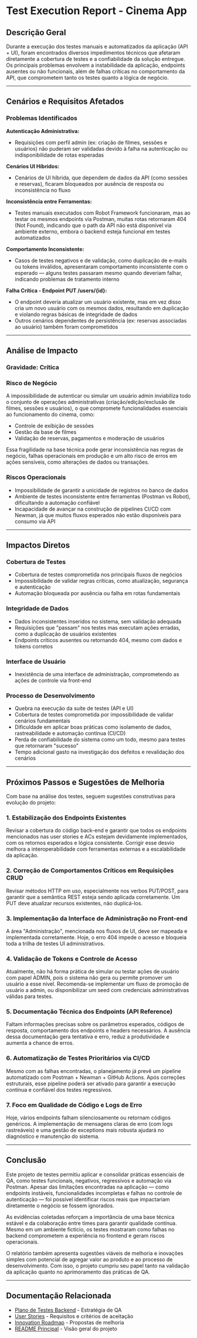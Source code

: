 # Test Execution Report - Cinema App

## Descrição Geral

Durante a execução dos testes manuais e automatizados da aplicação (API + UI), foram encontrados diversos impedimentos técnicos que afetaram diretamente a cobertura de testes e a confiabilidade da solução entregue. Os principais problemas envolvem a instabilidade da aplicação, endpoints ausentes ou não funcionais, além de falhas críticas no comportamento da API, que comprometem tanto os testes quanto a lógica de negócio.

---

## Cenários e Requisitos Afetados

### Problemas Identificados

**Autenticação Administrativa:**
- Requisições com perfil admin (ex: criação de filmes, sessões e usuários) não puderam ser validadas devido à falha na autenticação ou indisponibilidade de rotas esperadas

**Cenários UI Híbridos:**
- Cenários de UI híbrida, que dependem de dados da API (como sessões e reservas), ficaram bloqueados por ausência de resposta ou inconsistência no fluxo

**Inconsistência entre Ferramentas:**
- Testes manuais executados com Robot Framework funcionaram, mas ao testar os mesmos endpoints via Postman, muitas rotas retornaram 404 (Not Found), indicando que o path da API não está disponível via ambiente externo, embora o backend esteja funcional em testes automatizados

**Comportamento Inconsistente:**
- Casos de testes negativos e de validação, como duplicação de e-mails ou tokens inválidos, apresentaram comportamento inconsistente com o esperado — alguns testes passaram mesmo quando deveriam falhar, indicando problemas de tratamento interno

**Falha Crítica - Endpoint PUT /users/{id}:**
- O endpoint deveria atualizar um usuário existente, mas em vez disso cria um novo usuário com os mesmos dados, resultando em duplicação e violando regras básicas de integridade de dados
- Outros cenários dependentes de persistência (ex: reservas associadas ao usuário) também foram comprometidos

---

## Análise de Impacto

### Gravidade: Crítica

### Risco de Negócio
A impossibilidade de autenticar ou simular um usuário admin inviabiliza todo o conjunto de operações administrativas (criação/edição/exclusão de filmes, sessões e usuários), o que compromete funcionalidades essenciais ao funcionamento do cinema, como:

- Controle de exibição de sessões
- Gestão da base de filmes
- Validação de reservas, pagamentos e moderação de usuários

Essa fragilidade na base técnica pode gerar inconsistência nas regras de negócio, falhas operacionais em produção e um alto risco de erros em ações sensíveis, como alterações de dados ou transações.

### Riscos Operacionais

- Impossibilidade de garantir a unicidade de registros no banco de dados
- Ambiente de testes inconsistente entre ferramentas (Postman vs Robot), dificultando a automação confiável
- Incapacidade de avançar na construção de pipelines CI/CD com Newman, já que muitos fluxos esperados não estão disponíveis para consumo via API

---

## Impactos Diretos

### Cobertura de Testes
- Cobertura de testes comprometida nos principais fluxos de negócios
- Impossibilidade de validar regras críticas, como atualização, segurança e autenticação
- Automação bloqueada por ausência ou falha em rotas fundamentais

### Integridade de Dados
- Dados inconsistentes inseridos no sistema, sem validação adequada
- Requisições que "passam" nos testes mas executam ações erradas, como a duplicação de usuários existentes
- Endpoints críticos ausentes ou retornando 404, mesmo com dados e tokens corretos

### Interface de Usuário
- Inexistência de uma interface de administração, comprometendo as ações de controle via front-end

### Processo de Desenvolvimento
- Quebra na execução da suíte de testes (API e UI)
- Cobertura de testes comprometida por impossibilidade de validar cenários fundamentais
- Dificuldade em aplicar boas práticas como isolamento de dados, rastreabilidade e automação contínua (CI/CD)
- Perda de confiabilidade do sistema como um todo, mesmo para testes que retornaram "sucesso"
- Tempo adicional gasto na investigação dos defeitos e revalidação dos cenários

---

## Próximos Passos e Sugestões de Melhoria

Com base na análise dos testes, seguem sugestões construtivas para evolução do projeto:

### 1. Estabilização dos Endpoints Existentes
Revisar a cobertura do código back-end e garantir que todos os endpoints mencionados nas user stories e ACs estejam devidamente implementados, com os retornos esperados e lógica consistente. Corrigir esse desvio melhora a interoperabilidade com ferramentas externas e a escalabilidade da aplicação.

### 2. Correção de Comportamentos Críticos em Requisições CRUD
Revisar métodos HTTP em uso, especialmente nos verbos PUT/POST, para garantir que a semântica REST esteja sendo aplicada corretamente. Um PUT deve atualizar recursos existentes, não duplicá-los.

### 3. Implementação da Interface de Administração no Front-end
A área "Administração", mencionada nos fluxos de UI, deve ser mapeada e implementada corretamente. Hoje, o erro 404 impede o acesso e bloqueia toda a trilha de testes UI administrativos.

### 4. Validação de Tokens e Controle de Acesso
Atualmente, não há forma prática de simular ou testar ações de usuário com papel ADMIN, pois o sistema não gera ou permite promover um usuário a esse nível. Recomenda-se implementar um fluxo de promoção de usuário a admin, ou disponibilizar um seed com credenciais administrativas válidas para testes.

### 5. Documentação Técnica dos Endpoints (API Reference)
Faltam informações precisas sobre os parâmetros esperados, códigos de resposta, comportamento dos endpoints e headers necessários. A ausência dessa documentação gera tentativa e erro, reduz a produtividade e aumenta a chance de erros.

### 6. Automatização de Testes Prioritários via CI/CD
Mesmo com as falhas encontradas, o planejamento já prevê um pipeline automatizado com Postman + Newman + GitHub Actions. Após correções estruturais, esse pipeline poderá ser ativado para garantir a execução contínua e confiável dos testes regressivos.

### 7. Foco em Qualidade de Código e Logs de Erro
Hoje, vários endpoints falham silenciosamente ou retornam códigos genéricos. A implementação de mensagens claras de erro (com logs rastreáveis) e uma gestão de exceptions mais robusta ajudará no diagnóstico e manutenção do sistema.

---

## Conclusão

Este projeto de testes permitiu aplicar e consolidar práticas essenciais de QA, como testes funcionais, negativos, regressivos e automação via Postman. Apesar das limitações encontradas na aplicação — como endpoints instáveis, funcionalidades incompletas e falhas no controle de autenticação — foi possível identificar riscos reais que impactariam diretamente o negócio se fossem ignorados.

As evidências coletadas reforçam a importância de uma base técnica estável e da colaboração entre times para garantir qualidade contínua. Mesmo em um ambiente fictício, os testes mostraram como falhas no backend comprometem a experiência no frontend e geram riscos operacionais.

O relatório também apresenta sugestões viáveis de melhoria e inovações simples com potencial de agregar valor ao produto e ao processo de desenvolvimento. Com isso, o projeto cumpriu seu papel tanto na validação da aplicação quanto no aprimoramento das práticas de QA.

---

## Documentação Relacionada

- [Plano de Testes Backend](./test-plan-backend.md) - Estratégia de QA
- [User Stories](./user-stories/) - Requisitos e critérios de aceitação
- [Innovation Roadmap](./innovation-roadmap.md) - Propostas de melhoria
- [README Principal](../README.md) - Visão geral do projeto
